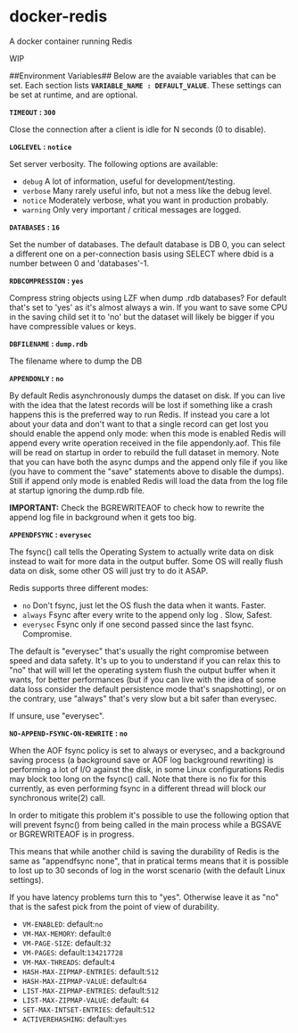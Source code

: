 docker-redis
============

A docker container running Redis

WIP



##Environment Variables##
Below are the avaiable variables that can be set. Each section lists **`VARIABLE_NAME : DEFAULT_VALUE`**. These settings can be set at runtime, and are optional.

**`TIMEOUT` : `300`**

Close the connection after a client is idle for N seconds (0 to disable).

**`LOGLEVEL` : `notice`**

Set server verbosity. The following options are available:

* `debug` A lot of information, useful for development/testing.
* `verbose` Many rarely useful info, but not a mess like the debug level.
* `notice` Moderately verbose, what you want in production probably.
* `warning` Only very important / critical messages are logged.
    
**`DATABASES` : `16`**

Set the number of databases. The default database is DB 0, you can select a different one on a per-connection basis using SELECT <dbid> where dbid is a number between 0 and 'databases'-1.


**`RDBCOMPRESSION` : `yes`**

Compress string objects using LZF when dump .rdb databases? For default that's set to 'yes' as it's almost always a win. If you want to save some CPU in the saving child set it to 'no' but the dataset will likely be bigger if you have compressible values or keys.


**`DBFILENAME` : `dump.rdb`**

The filename where to dump the DB


**`APPENDONLY` : `no`**

By default Redis asynchronously dumps the dataset on disk. If you can live with the idea that the latest records will be lost if something like a crash happens this is the preferred way to run Redis. If instead you care a lot about your data and don't want to that a single record can get lost you should enable the append only mode: when this mode is enabled Redis will append every write operation received in the file appendonly.aof. This file will be read on startup in order to rebuild the full dataset in memory. Note that you can have both the async dumps and the append only file if you like (you have to comment the "save" statements above to disable the dumps). Still if append only mode is enabled Redis will load the data from the log file at startup ignoring the dump.rdb file.


**IMPORTANT:** Check the BGREWRITEAOF to check how to rewrite the append log file in background when it gets too big.


**`APPENDFSYNC` : `everysec`**

The fsync() call tells the Operating System to actually write data on disk instead to wait for more data in the output buffer. Some OS will really flush data on disk, some other OS will just try to do it ASAP.

Redis supports three different modes:


* `no` Don't fsync, just let the OS flush the data when it wants. Faster.
* `always` Fsync after every write to the append only log . Slow, Safest.
* `everysec` Fsync only if one second passed since the last fsync. Compromise.


The default is "everysec" that's usually the right compromise between speed and data safety. It's up to you to understand if you can relax this to "no" that will will let the operating system flush the output buffer when it wants, for better performances (but if you can live with the idea of some data loss consider the default persistence mode that's snapshotting), or on the contrary, use "always" that's very slow but a bit safer than everysec.


If unsure, use "everysec".


**`NO-APPEND-FSYNC-ON-REWRITE` : `no`**

When the AOF fsync policy is set to always or everysec, and a background saving process (a background save or AOF log background rewriting) is performing a lot of I/O against the disk, in some Linux configurations Redis may block too long on the fsync() call. Note that there is no fix for this currently, as even performing fsync in a different thread will block our synchronous write(2) call.

In order to mitigate this problem it's possible to use the following option that will prevent fsync() from being called in the main process while a BGSAVE or BGREWRITEAOF is in progress.

This means that while another child is saving the durability of Redis is the same as "appendfsync none", that in pratical terms means that it is possible to lost up to 30 seconds of log in the worst scenario (with the default Linux settings).

If you have latency problems turn this to "yes". Otherwise leave it as "no" that is the safest pick from the point of view of durability.


* `VM-ENABLED`: default:`no`
* `VM-MAX-MEMORY`: default:`0`
* `VM-PAGE-SIZE`: default:`32`
* `VM-PAGES`: default:`134217728`
* `VM-MAX-THREADS`: default:`4`
* `HASH-MAX-ZIPMAP-ENTRIES`: default:`512`
* `HASH-MAX-ZIPMAP-VALUE`: default:`64`
* `LIST-MAX-ZIPMAP-ENTRIES`: default:`512`
* `LIST-MAX-ZIPMAP-VALUE`: default: `64`
* `SET-MAX-INTSET-ENTRIES`: default:`512`
* `ACTIVEREHASHING`: default:`yes`
